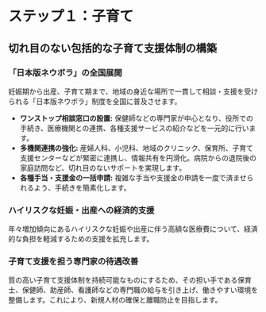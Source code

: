 # ステップ１：子育て

## 切れ目のない包括的な子育て支援体制の構築

### 「日本版ネウボラ」の全国展開
妊娠期から出産、子育て期まで、地域の身近な場所で一貫して相談・支援を受けられる「日本版ネウボラ」制度を全国に普及させます。
- **ワンストップ相談窓口の設置:** 保健師などの専門家が中心となり、役所での手続き、医療機関との連携、各種支援サービスの紹介などを一元的に行います。
- **多機関連携の強化:** 産婦人科、小児科、地域のクリニック、保育所、子育て支援センターなどが緊密に連携し、情報共有を円滑化。病院からの退院後の家庭訪問など、切れ目のないサポートを実現します。
- **各種手当・支援金の一括申請:** 複雑な手当や支援金の申請を一度で済ませられるよう、手続きを簡素化します。

### ハイリスクな妊娠・出産への経済的支援
年々増加傾向にあるハイリスクな妊娠や出産に伴う高額な医療費について、経済的な負担を軽減するための支援を拡充します。

### 子育て支援を担う専門家の待遇改善
質の高い子育て支援体制を持続可能なものにするため、その担い手である保育士、保健師、助産師、看護師などの専門職の給与を引き上げ、働きやすい環境を整備します。これにより、新規人材の確保と離職防止を目指します。
